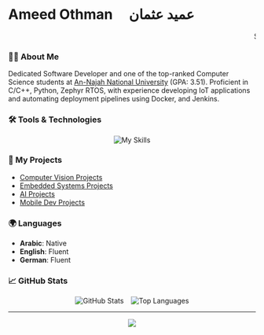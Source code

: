 # Ameed Othman &nbsp;&nbsp;&nbsp; عميد عثمان

<marquee behavior="scroll" direction="left"> Software Developer | Embedded Systems & IoT (C/C++, Zephyr RTOS) | Cloud & DevOps (AWS, Docker, Jenkins) | Python • Linux • Data Analysis • Machine Learning</marquee>

### **👋🏻 About Me**

Dedicated Software Developer and one of the top-ranked Computer Science students at [An-Najah National University](https://www.najah.edu/) (GPA: 3.51). Proficient in C/C++, Python, Zephyr RTOS, with experience developing IoT applications and automating deployment pipelines using Docker, and Jenkins.

### **🛠️ Tools & Technologies**

<p align="center">
  <img src="https://skillicons.dev/icons?i=c,cpp,python,bash,cmake,docker,jenkins,linux,ubuntu,git,github,vscode,clion,vim,neovim,pycharm,arduino,raspberrypi,matlab,mysql,php,html,css,md,apple,discord,gmail,linkedin" alt="My Skills" />
</p>

### **📁 My Projects**

- [Computer Vision Projects](projects/cv.md)
- [Embedded Systems Projects](projects/embedded_projects.md)
- [AI Projects](projects/ai.md)
- [Mobile Dev Projects](projects/mobile.md)

### **🌍 Languages**

- **Arabic**: Native
- **English**: Fluent
- **German**: Fluent

### **📈 GitHub Stats**

<p align="center">
  <img src="https://github-readme-stats.vercel.app/api?username=Amid68&show_icons=true&theme=radical" alt="GitHub Stats" />
  &ensp;
  <img src="https://github-readme-stats.vercel.app/api/top-langs/?username=Amid68&layout=compact&theme=radical" alt="Top Languages" />
</p>

---

<p align="center">
  <img src="https://readme-typing-svg.herokuapp.com?font=Roboto&size=25&color=F700FF&center=true&vCenter=true&width=500&lines=Thanks+for+visiting+my+profile!;Let's+connect+and+collaborate!+😊" />
</p>
